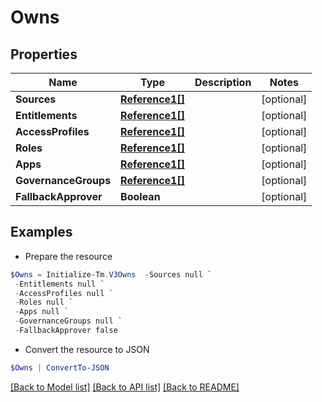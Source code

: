 # Owns
## Properties

Name | Type | Description | Notes
------------ | ------------- | ------------- | -------------
**Sources** | [**Reference1[]**](Reference1.md) |  | [optional] 
**Entitlements** | [**Reference1[]**](Reference1.md) |  | [optional] 
**AccessProfiles** | [**Reference1[]**](Reference1.md) |  | [optional] 
**Roles** | [**Reference1[]**](Reference1.md) |  | [optional] 
**Apps** | [**Reference1[]**](Reference1.md) |  | [optional] 
**GovernanceGroups** | [**Reference1[]**](Reference1.md) |  | [optional] 
**FallbackApprover** | **Boolean** |  | [optional] 

## Examples

- Prepare the resource
```powershell
$Owns = Initialize-Tm.V3Owns  -Sources null `
 -Entitlements null `
 -AccessProfiles null `
 -Roles null `
 -Apps null `
 -GovernanceGroups null `
 -FallbackApprover false
```

- Convert the resource to JSON
```powershell
$Owns | ConvertTo-JSON
```

[[Back to Model list]](../README.md#documentation-for-models) [[Back to API list]](../README.md#documentation-for-api-endpoints) [[Back to README]](../README.md)

